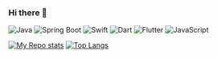 ### Hi there 👋

![Java](https://img.shields.io/static/v1?label=%20&message=Java&color=f5dd3a&logoColor=000000&style=for-the-badge&logo=OpenJDK)
![Spring Boot](https://img.shields.io/static/v1?label=%20&message=Spring%20Boot&color=#6DB33F&logoColor=ffffff&style=for-the-badge&logo=Spring%20Boot)
![Swift](https://img.shields.io/static/v1?label=%20&message=Swift&color=F05138&logoColor=ffffff&style=for-the-badge&logo=Swift)
![Dart](https://img.shields.io/static/v1?label=%20&message=Dart&color=0175C2&style=for-the-badge&logo=Dart)
![Flutter](https://img.shields.io/static/v1?label=%20&message=Flutter&color=02569B&style=for-the-badge&logo=Flutter)
![JavaScript](https://img.shields.io/static/v1?label=%20&message=JavaScript&color=F7DF1E&logoColor=000000&style=for-the-badge&logo=JavaScript)

<!--
**JSWilProf/jswilprof** is a ✨ _special_ ✨ repository because its `README.md` (this file) appears on your GitHub profile.

Here are some ideas to get you started:

- 🔭 I’m currently working on ...
- 🌱 I’m currently learning ...
- 👯 I’m looking to collaborate on ...
- 🤔 I’m looking for help with ...
- 💬 Ask me about ...
- 📫 How to reach me: ...
- 😄 Pronouns: ...
- ⚡ Fun fact: ...
-->
[![My Repo stats](https://github-readme-stats.vercel.app/api?username=jswilprof&show_icons=true)](https://github.com/jswilprof)
[![Top Langs](https://github-readme-stats.vercel.app/api/top-langs/?username=jswilprof)](https://github.com/jswilprof)
